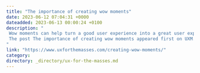 ```yaml
---
title: "The importance of creating wow moments"
date: 2023-06-12 07:04:31 +0000
dateadded: 2023-06-13 00:00:24 +0100
description: "  
 Wow moments can help turn a good user experience into a great user experience. Find out how to create them for your users. 
 The post The importance of creating wow moments appeared first on UXM. 
"
link: "https://www.uxforthemasses.com/creating-wow-moments/"
category:
directory: _directory/ux-for-the-masses.md
---
```

